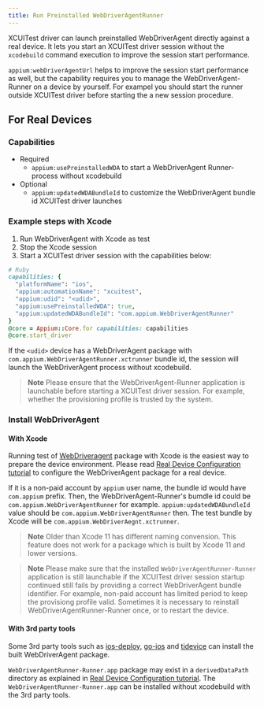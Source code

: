 ```yaml
---
title: Run Preinstalled WebDriverAgentRunner
---
```


XCUITest driver can launch preinstalled WebDriverAgent directly against a real device.
It lets you start an XCUITest driver session without the `xcodebuild` command execution to improve the session start performance.

`appium:webDriverAgentUrl` helps to improve the session start performance as well, but the capability requires you to manage the WebDriverAgent-Runner on a device by yourself.
For exampel you should start the runner outside XCUITest driver before starting the a new session procedure.

## For Real Devices

### Capabilities

- Required
  - `appium:usePreinstalledWDA` to start a WebDriverAgent Runner-process without xcodebuild
- Optional
  - `appium:updatedWDABundleId` to customize the WebDriverAgent bundle id XCUITest driver launches

### Example steps with Xcode

1. Run WebDriverAgent with Xcode as test
2. Stop the Xcode session
3. Start a XCUITest driver session with the capabilities below:

```ruby
# Ruby
capabilities: {
  "platformName": "ios",
  "appium:automationName": "xcuitest",
  "appium:udid": "<udid>",
  "appium:usePreinstalledWDA": true,
  "appium:updatedWDABundleId": "com.appium.WebDriverAgentRunner"
}
@core = Appium::Core.for capabilities: capabilities
@core.start_driver
```

If the `<udid>` device has a WebDriverAgent package with `com.appium.WebDriverAgentRunner.xctrunner` bundle id, the session will launch the WebDriverAgent process without xcodebuild.

> **Note**
> Please ensure that the WebDriverAgent-Runner application is launchable before starting a XCUITest driver session.
> For example, whether the provisioning profile is trusted by the system.

### Install WebDriverAgent

#### With Xcode

Running test of [WebDriveragent](https://github.com/appium/WebDriverAgent) package with Xcode is the easiest way to prepare the device environment.
Please read [Real Device Configuration tutorial](real-device-config.md) to configure the WebDriverAgent package for a real device.

If it is a non-paid account by `appium` user name, the bundle id would have `com.appium` prefix.
Then, the WebDriverAgent-Runner's bumdle id could be `com.appium.WebDriverAgentRunner` for example.
`appium:updatedWDABundleId` value should be `com.appium.WebDriverAgentRunner` then.
The test bundle by Xcode will be `com.appium.WebDriverAegnt.xctrunner`.

> **Note**
> Older than Xcode 11 has different naming convension. This feature does not work for a package which is built by Xcode 11 and lower versions.

> **Note**
> Please make sure that the installed `WebDriverAgentRunner-Runner` application is still launchable if the XCUITest driver session startup continued still fails by providing a correct WebDriverAgent bundle identifier.
> For example, non-paid account has limited period to keep the provisiong profile valid. Sometimes it is necessary to reinstall WebDriverAgentRunner-Runner once, or to restart the device.

#### With 3rd party tools

Some 3rd party tools such as [ios-deploy](https://github.com/ios-control/ios-deploy), [go-ios](https://github.com/danielpaulus/go-ios) and [tidevice](https://github.com/alibaba/taobao-iphone-device) can install the built WebDriverAgent package.

`WebDriverAgentRunner-Runner.app` package may exist in a `derivedDataPath` directory as explained in [Real Device Configuration tutorial](./real-device-config.md).
The `WebDriverAgentRunner-Runner.app` can be installed without xcodebuild with the 3rd party tools.
